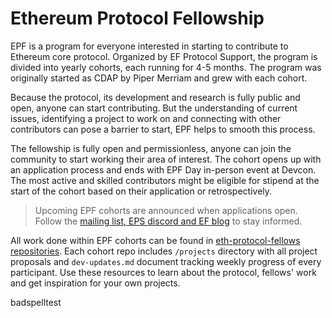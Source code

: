 <!-- markdownlint-disable MD013 -->

# Ethereum Protocol Fellowship

EPF is a program for everyone interested in starting to contribute to Ethereum core protocol. Organized by EF Protocol Support, the program is divided into yearly cohorts, each running for 4-5 months. The program was originally started as CDAP by Piper Merriam and grew with each cohort.

Because the protocol, its development and research is fully public and open, anyone can start contributing. But the understanding of current issues, identifying a project to work on and connecting with other contributors can pose a barrier to start, EPF helps to smooth this process.

The fellowship is fully open and permissionless, anyone can join the community to start working their area of interest. The cohort opens up with an application process and ends with EPF Day in-person event at Devcon. The most active and skilled contributors might be eligible for stipend at the start of the cohort based on their application or retrospectively.

> Upcoming EPF cohorts are announced when applications open. Follow the [mailing list, EPS discord and EF blog](/eps/intro.md#important-links) to stay informed.

All work done within EPF cohorts can be found in [eth-protocol-fellows repositories](https://github.com/orgs/eth-protocol-fellows/repositories). Each cohort repo includes `/projects` directory with all project proposals and `dev-updates.md` document tracking weekly progress of every participant. Use these resources to learn about the protocol, fellows' work and get inspiration for your own projects.

badspelltest
